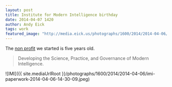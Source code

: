 ```yaml
---
layout: post
title: Institute for Modern Intelligence birthday
date: 2014-04-07 1420
author: Andy Eick
tags: work
featured_image: "http://media.eick.us/photographs/1600/2014/2014-04-06/imi-paperwork-2014-04-06-14-30-09.jpeg"
---
```

The [non profit](http://imintel.org) we started is five years old.

> Developing the Science, Practice, and Governance of Modern Intelligence.

![IMI]({{ site.mediaUrlRoot }}/photographs/1600/2014/2014-04-06/imi-paperwork-2014-04-06-14-30-09.jpeg)


